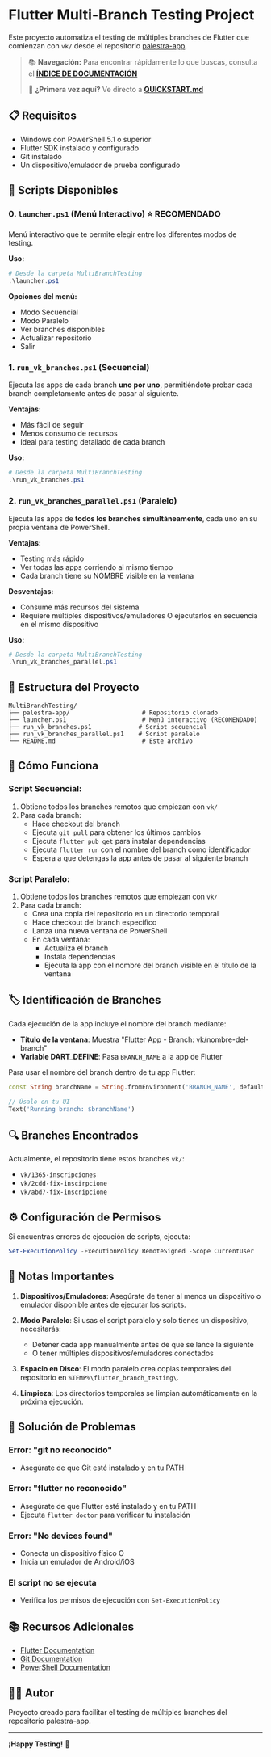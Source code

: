 # Flutter Multi-Branch Testing Project

Este proyecto automatiza el testing de múltiples branches de Flutter que comienzan con `vk/` desde el repositorio [palestra-app](https://github.com/Adrielram/palestra-app).

> 📚 **Navegación:** Para encontrar rápidamente lo que buscas, consulta el **[ÍNDICE DE DOCUMENTACIÓN](INDEX.md)**
> 
> 🚀 **¿Primera vez aquí?** Ve directo a **[QUICKSTART.md](QUICKSTART.md)**

## 📋 Requisitos

- Windows con PowerShell 5.1 o superior
- Flutter SDK instalado y configurado
- Git instalado
- Un dispositivo/emulador de prueba configurado

## 🚀 Scripts Disponibles

### 0. `launcher.ps1` (Menú Interactivo) ⭐ RECOMENDADO

Menú interactivo que te permite elegir entre los diferentes modos de testing.

**Uso:**
```powershell
# Desde la carpeta MultiBranchTesting
.\launcher.ps1
```

**Opciones del menú:**
- Modo Secuencial
- Modo Paralelo
- Ver branches disponibles
- Actualizar repositorio
- Salir

### 1. `run_vk_branches.ps1` (Secuencial)

Ejecuta las apps de cada branch **uno por uno**, permitiéndote probar cada branch completamente antes de pasar al siguiente.

**Ventajas:**
- Más fácil de seguir
- Menos consumo de recursos
- Ideal para testing detallado de cada branch

**Uso:**
```powershell
# Desde la carpeta MultiBranchTesting
.\run_vk_branches.ps1
```

### 2. `run_vk_branches_parallel.ps1` (Paralelo)

Ejecuta las apps de **todos los branches simultáneamente**, cada uno en su propia ventana de PowerShell.

**Ventajas:**
- Testing más rápido
- Ver todas las apps corriendo al mismo tiempo
- Cada branch tiene su NOMBRE visible en la ventana

**Desventajas:**
- Consume más recursos del sistema
- Requiere múltiples dispositivos/emuladores O ejecutarlos en secuencia en el mismo dispositivo

**Uso:**
```powershell
# Desde la carpeta MultiBranchTesting
.\run_vk_branches_parallel.ps1
```

## 📁 Estructura del Proyecto

```
MultiBranchTesting/
├── palestra-app/                    # Repositorio clonado
├── launcher.ps1                     # Menú interactivo (RECOMENDADO)
├── run_vk_branches.ps1             # Script secuencial
├── run_vk_branches_parallel.ps1    # Script paralelo
└── README.md                        # Este archivo
```

## 🔧 Cómo Funciona

### Script Secuencial:
1. Obtiene todos los branches remotos que empiezan con `vk/`
2. Para cada branch:
   - Hace checkout del branch
   - Ejecuta `git pull` para obtener los últimos cambios
   - Ejecuta `flutter pub get` para instalar dependencias
   - Ejecuta `flutter run` con el nombre del branch como identificador
   - Espera a que detengas la app antes de pasar al siguiente branch

### Script Paralelo:
1. Obtiene todos los branches remotos que empiezan con `vk/`
2. Para cada branch:
   - Crea una copia del repositorio en un directorio temporal
   - Hace checkout del branch específico
   - Lanza una nueva ventana de PowerShell
   - En cada ventana:
     - Actualiza el branch
     - Instala dependencias
     - Ejecuta la app con el nombre del branch visible en el título de la ventana

## 🏷️ Identificación de Branches

Cada ejecución de la app incluye el nombre del branch mediante:
- **Título de la ventana**: Muestra "Flutter App - Branch: vk/nombre-del-branch"
- **Variable DART_DEFINE**: Pasa `BRANCH_NAME` a la app de Flutter

Para usar el nombre del branch dentro de tu app Flutter:
```dart
const String branchName = String.fromEnvironment('BRANCH_NAME', defaultValue: 'unknown');

// Úsalo en tu UI
Text('Running branch: $branchName')
```

## 🔍 Branches Encontrados

Actualmente, el repositorio tiene estos branches `vk/`:
- `vk/1365-inscripciones`
- `vk/2cdd-fix-inscirpcione`
- `vk/abd7-fix-inscripcione`

## ⚙️ Configuración de Permisos

Si encuentras errores de ejecución de scripts, ejecuta:
```powershell
Set-ExecutionPolicy -ExecutionPolicy RemoteSigned -Scope CurrentUser
```

## 📝 Notas Importantes

1. **Dispositivos/Emuladores**: Asegúrate de tener al menos un dispositivo o emulador disponible antes de ejecutar los scripts.

2. **Modo Paralelo**: Si usas el script paralelo y solo tienes un dispositivo, necesitarás:
   - Detener cada app manualmente antes de que se lance la siguiente
   - O tener múltiples dispositivos/emuladores conectados

3. **Espacio en Disco**: El modo paralelo crea copias temporales del repositorio en `%TEMP%\flutter_branch_testing\`.

4. **Limpieza**: Los directorios temporales se limpian automáticamente en la próxima ejecución.

## 🐛 Solución de Problemas

### Error: "git no reconocido"
- Asegúrate de que Git esté instalado y en tu PATH

### Error: "flutter no reconocido"
- Asegúrate de que Flutter esté instalado y en tu PATH
- Ejecuta `flutter doctor` para verificar tu instalación

### Error: "No devices found"
- Conecta un dispositivo físico O
- Inicia un emulador de Android/iOS

### El script no se ejecuta
- Verifica los permisos de ejecución con `Set-ExecutionPolicy`

## 📚 Recursos Adicionales

- [Flutter Documentation](https://docs.flutter.dev/)
- [Git Documentation](https://git-scm.com/doc)
- [PowerShell Documentation](https://docs.microsoft.com/en-us/powershell/)

## 👨‍💻 Autor

Proyecto creado para facilitar el testing de múltiples branches del repositorio palestra-app.

---

**¡Happy Testing!** 🚀
